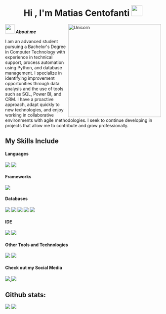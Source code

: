<h1 align="center">Hi , I'm Matias Centofanti <img src="https://media.giphy.com/media/hvRJCLFzcasrR4ia7z/giphy.gif" width="35"></h1>
<img align="right" width=300px alt="Unicorn" src="https://c.tenor.com/GN73MKBawZYAAAAi/busy-cute.gif" />

 <img src="https://media.giphy.com/media/ObNTw8Uzwy6KQ/giphy.gif" width="30px">&nbsp;***About me***

I am an advanced student pursuing a Bachelor's Degree in Computer Technology with experience in technical support, process automation using Python, and database management. I specialize in identifying improvement opportunities through data analysis and the use of tools such as SQL, Power BI, and CRM. I have a proactive approach, adapt quickly to new technologies, and enjoy working in collaborative environments with agile methodologies. I seek to continue developing in projects that allow me to contribute and grow professionally.

## My Skills Include

<h4> Languages </h4>
<span> 
  <img src="https://img.shields.io/badge/javascript-%23323330.svg?style=for-the-badge&logo=javascript&logoColor=%23F7DF1E">
  <img src="https://img.shields.io/badge/python-3670A0?style=for-the-badge&logo=python&logoColor=ffdd54">
</span>

<h4> Frameworks </h4>
<span>
  <img src="https://img.shields.io/badge/django-%23092E20.svg?style=for-the-badge&logo=django&logoColor=white">
</span>

<h4> Databases </h4>
<span>
  <img src="https://img.shields.io/badge/MariaDB-003545?style=for-the-badge&logo=mariadb&logoColor=white">
  <img src="https://img.shields.io/badge/Microsoft%20SQL%20Server-CC2927?style=for-the-badge&logo=microsoft%20sql%20server&logoColor=white">
  <img src="https://img.shields.io/badge/MongoDB-%234ea94b.svg?style=for-the-badge&logo=mongodb&logoColor=white">
  <img src="https://img.shields.io/badge/mysql-4479A1.svg?style=for-the-badge&logo=mysql&logoColor=white">
  <img src="https://img.shields.io/badge/sqlite-%2307405e.svg?style=for-the-badge&logo=sqlite&logoColor=white">
</span>

<h4> IDE </h4>
<span>
<img src="https://img.shields.io/badge/Visual%20Studio%20Code-0078d7.svg?style=for-the-badge&logo=visual-studio-code&logoColor=white">
<img src="https://img.shields.io/badge/Visual%20Studio-5C2D91.svg?style=for-the-badge&logo=visual-studio&logoColor=white">


<h4> Other Tools and Technologies </h4>
<span>
  <img src="https://img.shields.io/badge/Git-F05032?style=for-the-badge&logo=git&logoColor=white">
  <img src="https://img.shields.io/badge/Microsoft_Office-D83B01?style=for-the-badge&logo=microsoft-office&logoColor=white">

</span>

<h4> Check out my Social Media </h4>

<a href= "https://www.instagram.com/matias.centofanti/?__pwa=1">
  <img src="https://img.shields.io/badge/Instagram-%23E4405F.svg?style=for-the-badge&logo=Instagram&logoColor=white">  
<a/>
<a href= "https://www.linkedin.com/in/matias-centofanti-88b523208/">
  <img src="https://img.shields.io/badge/linkedin-%230077B5.svg?style=for-the-badge&logo=linkedin&logoColor=white">
<a/>

<h2>Github stats:</h2> 

[![](https://github-readme-stats.vercel.app/api?username=MatiasCentofanti&show_icons=true&theme=tokyonight&hide_border=true&locale=en)](https://github.com/MatiasCentofanti)
[![](https://github-readme-streak-stats.herokuapp.com/?user=MatiasCentofanti&theme=material-palenight)](https://github.com/MatiasCentofanti)
</div>
